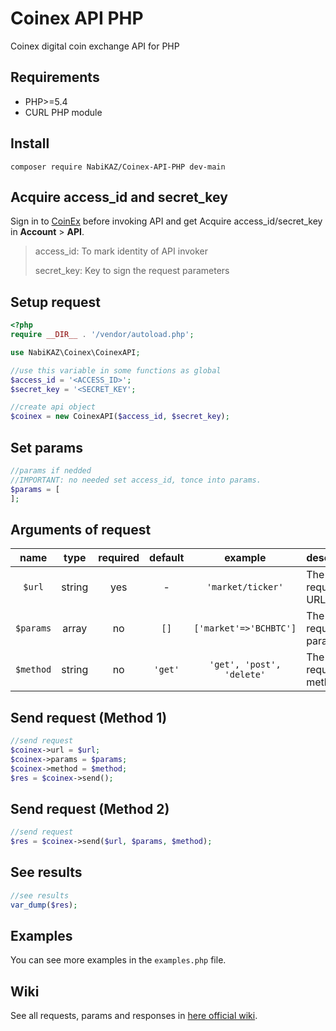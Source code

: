 # Coinex API PHP
Coinex digital coin exchange API for PHP

## Requirements
- PHP>=5.4
- CURL PHP module

## Install
```shell
composer require NabiKAZ/Coinex-API-PHP dev-main
```

## Acquire access\_id and secret\_key
Sign in to [CoinEx](https://www.coinex.com) before invoking API and get Acquire access\_id/secret\_key in **Account** &gt; **API**.

> access\_id: To mark identity of API invoker
> 
> secret\_key: Key to sign the request parameters

## Setup request
```php
<?php
require __DIR__ . '/vendor/autoload.php';

use NabiKAZ\Coinex\CoinexAPI;

//use this variable in some functions as global
$access_id = '<ACCESS_ID>';
$secret_key = '<SECRET_KEY';

//create api object
$coinex = new CoinexAPI($access_id, $secret_key);
```

## Set params
```php
//params if nedded
//IMPORTANT: no needed set access_id, tonce into params.
$params = [
];
```

## Arguments of request
|    name   |  type  | required | default |          example          | description            |
|:---------:|:------:|:--------:|:-------:|:-------------------------:|------------------------|
| `$url`    | string | yes      | -       | `'market/ticker'`         | The request URL        |
| `$params` | array  | no       | `[]`    | `['market'=>'BCHBTC']`    | The request parameters |
| `$method` | string | no       | `'get'` | `'get', 'post', 'delete'` | The request method     |

## Send request (Method 1)
```php
//send request
$coinex->url = $url;
$coinex->params = $params;
$coinex->method = $method;
$res = $coinex->send();
```

## Send request (Method 2)
```php
//send request
$res = $coinex->send($url, $params, $method);
```

## See results
```PHP
//see results
var_dump($res);
```

## Examples
You can see more examples in the `examples.php` file.

## Wiki
See all requests, params and responses in [here official wiki](https://github.com/coinexcom/coinex_exchange_api/wiki).
